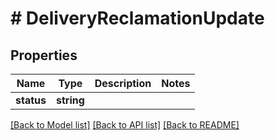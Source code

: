 # # DeliveryReclamationUpdate

## Properties

Name | Type | Description | Notes
------------ | ------------- | ------------- | -------------
**status** | **string** |  | 

[[Back to Model list]](../../README.md#documentation-for-models) [[Back to API list]](../../README.md#documentation-for-api-endpoints) [[Back to README]](../../README.md)


